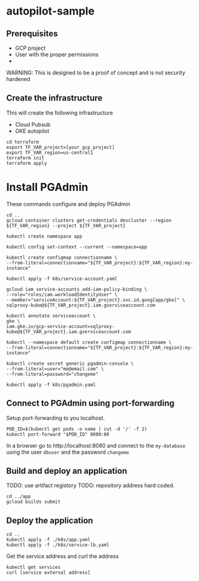 # autopilot-sample

## Prerequisites
* GCP project
* User with the proper permissions
* 

WARNING: This is designed to be a proof of concept and is not security hardened

## Create the infrastructure 
This will create the following infrastructure
* Cloud Pubsub
* GKE autopilot

```
cd terraform
export TF_VAR_project=[your_gcp_project]
export TF_VAR_region=us-central1
terraform init
terraform apply
```

# Install PGAdmin 
These commands configure and deploy PGAdmin
```
cd ..
gcloud container clusters get-credentials devcluster --region ${TF_VAR_region} --project ${TF_VAR_project}

kubectl create namespace app

kubectl config set-context --current --namespace=app

kubectl create configmap connectionname \
--from-literal=connectionname="${TF_VAR_project}:${TF_VAR_region}:my-instance"

kubectl apply -f k8s/service-account.yaml

gcloud iam service-accounts add-iam-policy-binding \
--role="roles/iam.workloadIdentityUser" \
--member="serviceAccount:${TF_VAR_project}.svc.id.goog[app/gke]" \
sqlproxy-kube@${TF_VAR_project}.iam.gserviceaccount.com

kubectl annotate serviceaccount \
gke \
iam.gke.io/gcp-service-account=sqlproxy-kube@${TF_VAR_project}.iam.gserviceaccount.com

kubectl --namespace default create configmap connectionname \
--from-literal=connectionname="${TF_VAR_project}:${TF_VAR_region}:my-instance"

kubectl create secret generic pgadmin-console \
--from-literal=user="me@email.com" \
--from-literal=password="changeme"

kubectl apply -f k8s/pgadmin.yaml
```

## Connect to PGAdmin using port-forwarding
Setup port-forwarding to you localhost.
```
POD_ID=$(kubectl get pods -o name | cut -d '/' -f 2)
kubectl port-forward "$POD_ID" 8080:80
```

In a browser go to http://localhost:8080 and connect to the `my-database` using the user `dbuser` and the password `changeme`


## Build and deploy an application

TODO: use artifact registory
TODO: repository address hard coded.
```
cd ../app
gcloud builds submit
```

## Deploy the application
```
cd ..
kubectl apply -f ./k8s/app.yaml
kubectl apply -f ./k8s/service-lb.yaml
```
Get the service address and curl the address
``` 
kubectl get services
curl [service external address]
```

